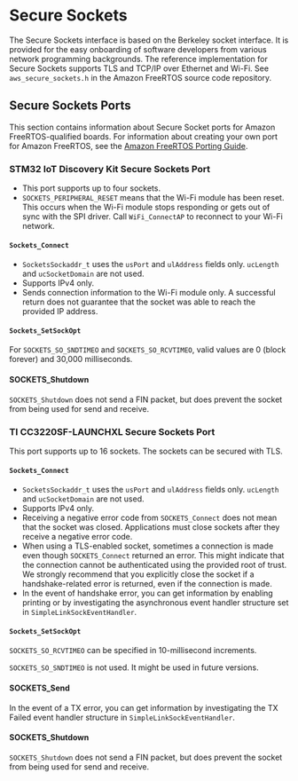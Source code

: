 # Secure Sockets<a name="secure-sockets"></a>

The Secure Sockets interface is based on the Berkeley socket interface\. It is provided for the easy onboarding of software developers from various network programming backgrounds\. The reference implementation for Secure Sockets supports TLS and TCP/IP over Ethernet and Wi\-Fi\. See `aws_secure_sockets.h` in the Amazon FreeRTOS source code repository\. 

## Secure Sockets Ports<a name="secure-socket-ports"></a>

This section contains information about Secure Socket ports for Amazon FreeRTOS\-qualified boards\. For information about creating your own port for Amazon FreeRTOS, see the [Amazon FreeRTOS Porting Guide](http://docs.aws.amazon.com/freertos/latest/userguide/porting-guide.html)\.

### STM32 IoT Discovery Kit Secure Sockets Port<a name="stm-sockets-port"></a>
+ This port supports up to four sockets\.
+ `SOCKETS_PERIPHERAL_RESET` means that the Wi\-Fi module has been reset\. This occurs when the Wi\-Fi module stops responding or gets out of sync with the SPI driver\. Call `WiFi_ConnectAP` to reconnect to your Wi\-Fi network\.

#### `Sockets_Connect`<a name="stm-socket-connect"></a>
+ `SocketsSockaddr_t` uses the `usPort` and `ulAddress` fields only\. `ucLength` and `ucSocketDomain` are not used\.
+ Supports IPv4 only\.
+ Sends connection information to the Wi\-Fi module only\. A successful return does not guarantee that the socket was able to reach the provided IP address\.

#### `Sockets_SetSockOpt`<a name="stm-sockets-opt"></a>

For `SOCKETS_SO_SNDTIMEO` and `SOCKETS_SO_RCVTIMEO`, valid values are 0 \(block forever\) and 30,000 milliseconds\.

#### SOCKETS\_Shutdown<a name="stm-sockets-shutdown"></a>

`SOCKETS_Shutdown` does not send a FIN packet, but does prevent the socket from being used for send and receive\.

### TI CC3220SF\-LAUNCHXL Secure Sockets Port<a name="ti-socket-port"></a>

This port supports up to 16 sockets\. The sockets can be secured with TLS\.

#### `Sockets_Connect`<a name="ti-socket-port-connect"></a>
+ `SocketsSockaddr_t` uses the `usPort` and `ulAddress` fields only\. `ucLength` and `ucSocketDomain` are not used\.
+ Supports IPv4 only\.
+ Receiving a negative error code from `SOCKETS_Connect` does not mean that the socket was closed\. Applications must close sockets after they receive a negative error code\.
+ When using a TLS\-enabled socket, sometimes a connection is made even though `SOCKETS_Connect` returned an error\. This might indicate that the connection cannot be authenticated using the provided root of trust\. We strongly recommend that you explicitly close the socket if a handshake\-related error is returned, even if the connection is made\.
+ In the event of handshake error, you can get information by enabling printing or by investigating the asynchronous event handler structure set in `SimpleLinkSockEventHandler`\.

#### `Sockets_SetSockOpt`<a name="ti-socket-port-opt"></a>

`SOCKETS_SO_RCVTIMEO` can be specified in 10\-millisecond increments\.

`SOCKETS_SO_SNDTIMEO` is not used\. It might be used in future versions\.

#### SOCKETS\_Send<a name="ti-socket-port-shutdown"></a>

In the event of a TX error, you can get information by investigating the TX Failed event handler structure in `SimpleLinkSockEventHandler`\.

#### SOCKETS\_Shutdown<a name="ti-socket-port-shutdown2"></a>

`SOCKETS_Shutdown` does not send a FIN packet, but does prevent the socket from being used for send and receive\.